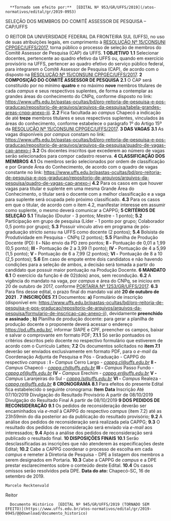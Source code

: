       **Tornado sem efeito por:**  [EDITAL Nº 953/GR/UFFS/2019](/atos-normativos/edital/gr/2019-0953) 

   SELEÇÃO DOS MEMBROS DO COMITÊ ASSESSOR DE PESQUISA – CAP/UFFS  

 O REITOR DA UNIVERSIDADE FEDERAL DA FRONTEIRA SUL (UFFS), no uso de suas atribuições legais, em cumprimento à [RESOLUÇÃO Nº 15/CONSUNI CPPGEC/UFFS/2017](https://www.uffs.edu.br/atos-normativos/resolucao/consunicppgec/2017-0015), torna público o processo de seleção de membros do Comitê Assessor de Pesquisa (CAP) da UFFS.  **1 OBJETIVO** **1.1**  Selecionar docentes, pertencente ao quadro efetivo da UFFS ou, quando em exercício provisório na UFFS, pertencer ao quadro efetivo do serviço público federal, para integrarem o Comitê Assessor de Pesquisa (CAP), de acordo com o disposto na [RESOLUÇÃO Nº 15/CONSUNI CPPGEC/UFFS/2017](https://www.uffs.edu.br/atos-normativos/resolucao/consunicppgec/2017-0015).  **2 COMPOSIÇÃO DO COMITÊ ASSESSOR DE PESQUISA** **2.1**  O CAP será constituído por no mínimo **quatro** e no máximo **nove** membros titulares de cada *campus*  e seus respectivos suplentes, de forma a contemplar as grandes áreas do conhecimento do CNPq, conforme disposto no link: https://www.uffs.edu.br/pastas-ocultas/bd/pro-reitoria-de-pesquisa-e-pos-graducao/repositorio-de-arquivos/arquivos-da-pesquisa/tabela-grandes-areas-cnpq-anexo-iii. **2.2**  Fica facultada ao *campus*  Chapecó a indicação de até **treze** membros titulares e seus respectivos suplentes, vinculados às áreas do conhecimento, conforme estabelece o parágrafo 1º do Artigo 15º da [RESOLUÇÃO Nº 15/CONSUNI CPPGEC/UFFS/2017](https://www.uffs.edu.br/atos-normativos/resolucao/consunicppgec/2017-0015).  **3 DAS VAGAS** **3.1**  As vagas disponíveis por *campus*  constam no link: https://www.uffs.edu.br/pastas-ocultas/bd/pro-reitoria-de-pesquisa-e-pos-graducao/repositorio-de-arquivos/arquivos-da-pesquisa/quadro-de-vagas-cap-anexo-i **3.2**  Os docentes inscritos que excederem ao número de vagas serão selecionados para compor cadastro reserva.  **4 CLASSIFICAÇÃO DOS MEMBROS** **4.1**  Os membros serão selecionados por ordem de classificação e por Grande Área do Conhecimento, de acordo com o quadro de vagas constante no link: https://www.uffs.edu.br/pastas-ocultas/bd/pro-reitoria-de-pesquisa-e-pos-graducao/repositorio-de-arquivos/arquivos-da-pesquisa/quadro-de-vagas-cap-anexo-i **4.2**  Para os casos em que houver vagas para titular e suplente em uma mesma Grande Área do Conhecimento, o titular será o docente com a melhor classificação e a vaga para suplente será ocupada pelo próximo classificado. **4.3**  Para os casos em que o titular, de acordo com o item 4.2, manifestar interesse em assumir como suplente, o mesmo deverá comunicar a CAPPG;  **5 CRITÉRIOS DE SELEÇÃO** **5.1**  Titulação (Doutor - 3 pontos; Mestre - 1 ponto); **5.2**  Participação em grupo de pesquisa (Líder - 1 ponto por grupo; Colaborador 0,5 ponto por grupo); **5.3**  Possuir vínculo ativo em programa de pós-graduação stricto *sensu*  na UFFS como docente (2 pontos); **5.4**  Bolsista de Produtividade em Pesquisa - CNPq (2 pontos); **5.5**  Planilha de Produção Docente (PD): **I -**  Não envio da PD zero pontos; **II -**  Pontuação de 0,01 a 1,99 (0,5 ponto); **III -**  Pontuação de 2 a 3,99 (1 ponto); **IV -**  Pontuação de 4 a 5,99 (1,5 ponto); **V -**  Pontuação de 6 a 7,99 (2 pontos); **VI -**  Pontuação de 8 a 10 (2,5 pontos); **5.6**  Em caso de empate entre dois candidatos e não havendo condições para a seleção de ambos, a decisão será tomada a partir do candidato que possuir maior pontuação na Produção Docente.  **6 MANDATO** **6.1**  O exercício da função é de 02(dois) anos, sem recondução. **6.2**  A vigência do mandato na vaga, por *campus*  e área do CNPq, se iniciou em 20 de outubro de 2017, conforme [PORTARIA Nº 1253/GR/UFFS/2017](https://www.uffs.edu.br/atos-normativos/portaria/gr/2017-1253). **6.3**  Para fins desse edital, o prazo final do mandato vai até  **20 de outubro de 2021** .  **7 INSCRIÇÕES** **7.1**  Documentos: **a)**  Formulário de inscrição (disponível em: https://www.uffs.edu.br/pastas-ocultas/bd/pro-reitoria-de-pesquisa-e-pos-graducao/repositorio-de-arquivos/arquivos-da-pesquisa/formulario-de-inscricao-cap-anexo-ii), devidamente **preenchido e assinado** ; **b)**  Planilha de produção docente: para gerar a planilha de produção docente o proponente deverá acessar o endereço <https://pd.uffs.edu.br/>, informar SIAPE e CPF, preencher os campos, baixar e salvar o comprovante em formato PDF; **7.1.1**  Só serão pontuados os critérios descritos pelo docente no respectivo formulário que estiverem de acordo com o Currículo Lattes; **7.2**  Os documentos solicitados no **item 7.1** deverão ser enviados exclusivamente em formato PDF, para o *e-mail*  da Coordenação Adjunta de Pesquisa e Pós - Graduação - CAPPG do respectivo *campus* : **I -**  *Campus*  Cerro Largo - *cappg.cl@uffs.edu.br* **II -**  *Campus*  Chapecó  *- cappg.ch@uffs.edu.br* **III -**  *Campus*  Passo Fundo  *- cappg.pf@uffs.edu.br* **IV -**  *Campus*  Erechim  *- cappg.er@uffs.edu.br* **V -**  *Campus*  Laranjeiras do Sul - *cappg.ls@uffs.edu.br* **VI -**  *Campus*  Realeza  *- cappg.re@uffs.edu.br*  **8 CRONOGRAMA** **8.1**  Para efeitos do presente Edital fica estabelecido o seguinte cronograma:     **Item**   **Data**     Inscrição   Até 07/10/2019     Divulgação do Resultado Provisório   A partir de 08/10/2019     Divulgação do Resultado Final   A partir de 08/10/2019      **9 DOS PEDIDOS DE RECONSIDERAÇÃO** **9.1**  Os pedidos de reconsideração deverão ser encaminhados via *e-mail*  à CAPPG do respectivo *campus*  (item 7.2) até as 23h59min do dia posterior ao da publicação do resultado provisório; **9.2**  A análise dos pedidos de reconsideração será realizada pela CAPPG; **9.3**  O resultado dos pedidos de reconsideração será enviado via *e-mail*  aos interessados; **9.4**  Após a análise dos pedidos de reconsideração será publicado o resultado final.  **10 DISPOSIÇÕES FINAIS** **10.1**  Serão desclassificadas as inscrições que não atenderem às especificações deste Edital; **10.2**  Cabe a CAPPG coordenar o processo de escolha em cada *campus*  e remeter à Diretoria de Pesquisa - DPE a listagem dos membros a serem designados em Portaria. **10.3**  Cabe a CAPPG de *campus*  e a DPE prestar esclarecimentos sobre o conteúdo deste Edital. **10.4**  Os casos omissos serão resolvidos pela DPE.        **Data do ato:** Chapecó-SC, 16 de setembro de 2019.   
 

    Marcelo Recktenvald   
 Reitor 

      Documento Histórico  [EDITAL Nº 945/GR/UFFS/2019 (TORNADO SEM EFEITO)](https://www.uffs.edu.br/atos-normativos/edital/gr/2019-0945/@@download/documento_historico)     
      